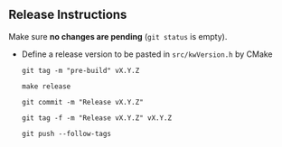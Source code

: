 ## Release Instructions

Make sure **no changes are pending** (`git status` is empty).

- Define a release version to be pasted in `src/kwVersion.h` by CMake

  ```
  git tag -m "pre-build" vX.Y.Z
  ```

  ```
  make release
  ```

  ```
  git commit -m "Release vX.Y.Z"
  ```

  ```
  git tag -f -m "Release vX.Y.Z" vX.Y.Z
  ```

  ```
  git push --follow-tags
  ```
